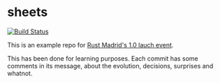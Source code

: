 # sheets

[![Build Status](https://travis-ci.org/rustmadrid/sheets.svg?branch=master)](https://travis-ci.org/rustmadrid/sheets)

This is an example repo for [Rust Madrid's 1.0 lauch event](http://www.meetup.com/Rust-Madrid/events/222118916/).

This has been done for learning purposes. Each commit has some comments in its message, about the evolution, decisions, surprises and whatnot.
